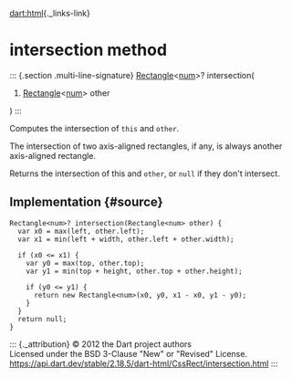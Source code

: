 [dart:html](../../dart-html/dart-html-library){._links-link}

intersection method
===================

::: {.section .multi-line-signature}
[Rectangle](../../dart-math/rectangle-class)\<[num](../../dart-core/num-class)\>?
intersection(

1.  [Rectangle](../../dart-math/rectangle-class)\<[num](../../dart-core/num-class)\>
    other

)
:::

Computes the intersection of `this` and `other`.

The intersection of two axis-aligned rectangles, if any, is always
another axis-aligned rectangle.

Returns the intersection of this and `other`, or `null` if they don\'t
intersect.

Implementation {#source}
--------------

``` {.language-dart data-language="dart"}
Rectangle<num>? intersection(Rectangle<num> other) {
  var x0 = max(left, other.left);
  var x1 = min(left + width, other.left + other.width);

  if (x0 <= x1) {
    var y0 = max(top, other.top);
    var y1 = min(top + height, other.top + other.height);

    if (y0 <= y1) {
      return new Rectangle<num>(x0, y0, x1 - x0, y1 - y0);
    }
  }
  return null;
}
```

::: {._attribution}
© 2012 the Dart project authors\
Licensed under the BSD 3-Clause \"New\" or \"Revised\" License.\
<https://api.dart.dev/stable/2.18.5/dart-html/CssRect/intersection.html>
:::
